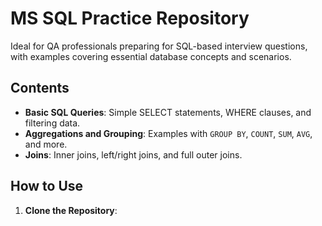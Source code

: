 # MS SQL Practice Repository
Ideal for QA professionals preparing for SQL-based interview questions, with examples covering essential database concepts and scenarios.
## Contents
- **Basic SQL Queries**: Simple SELECT statements, WHERE clauses, and filtering data.
- **Aggregations and Grouping**: Examples with `GROUP BY`, `COUNT`, `SUM`, `AVG`, and more.
- **Joins**: Inner joins, left/right joins, and full outer joins.
  
## How to Use

1. **Clone the Repository**:
   
